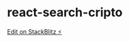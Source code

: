 # react-search-cripto

[Edit on StackBlitz ⚡️](https://stackblitz.com/edit/react-search-filter-demo-fqh2dz)